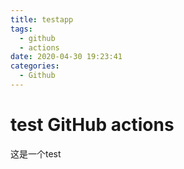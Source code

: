 ```yaml
---
title: testapp
tags:
  - github
  - actions
date: 2020-04-30 19:23:41
categories:
  - Github
---
```




# test GitHub actions

这是一个test